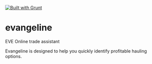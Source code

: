 [![Built with Grunt](https://cdn.gruntjs.com/builtwith.png)](http://gruntjs.com/)

# evangeline
EVE Online trade assistant

Evangeline is designed to help you quickly identify profitable hauling options.
